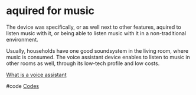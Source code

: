 # aquired for music
The device was specifically, or as well next to other features, aquired to listen music with it, or being able to listen music with it in a non-traditional environment.

Usually, households have one good soundsystem in the living room, where music is consumed. The voice assistant device enables to listen to music in other rooms as well, through its low-tech profile and low costs.

[What is a voice assistant](output/themes/What%20is%20a%20voice%20assistant.md)

#code [Codes](output/codes/Codes.md)